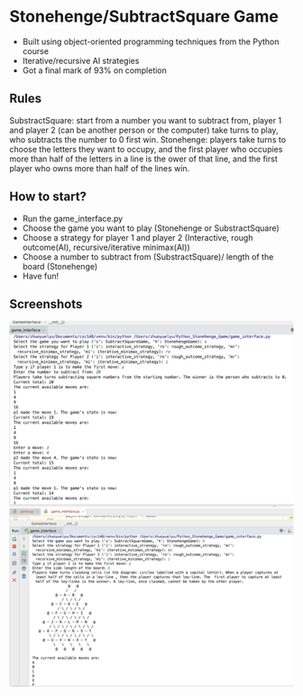# Stonehenge/SubtractSquare Game
* Built using object-oriented programming techniques from the Python course
* Iterative/recursive AI strategies
* Got a final mark of 93% on completion

## Rules
SubstractSquare: start from a number you want to subtract from, player 1 and player 2 (can be another person or the computer) take turns to play, who subtracts the number to 0 first win.
Stonehenge: players take turns to choose the letters they want to occupy, and the first player who occupies more than half of the letters in a line is the ower of that line, and the first player who owns more than half of the lines win.
## How to start?
* Run the game_interface.py
* Choose the game you want to play (Stonehenge or SubstractSquare)
* Choose a strategy for player 1 and player 2 (Interactive, rough outcome(AI), recursive/iterative minimax(AI))
* Choose a number to subtract from (SubstractSquare)/ length of the board (Stonehenge)
* Have fun!

## Screenshots
![image1](https://github.com/ZhuoyueLyu/Python_Stonehenge_Game/blob/master/screenshots/s.png)
![image2](https://github.com/ZhuoyueLyu/Python_Stonehenge_Game/blob/master/screenshots/h.png)





